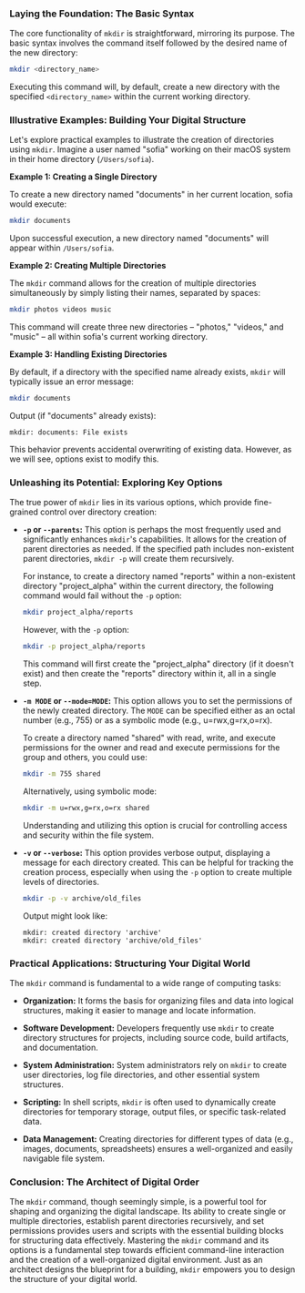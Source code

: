 ### Laying the Foundation: The Basic Syntax

The core functionality of `mkdir` is straightforward, mirroring its purpose. The basic syntax involves the command itself followed by the desired name of the new directory:

```bash
mkdir <directory_name>
```

Executing this command will, by default, create a new directory with the specified `<directory_name>` within the current working directory.

### Illustrative Examples: Building Your Digital Structure

Let's explore practical examples to illustrate the creation of directories using `mkdir`. Imagine a user named "sofia" working on their macOS system in their home directory (`/Users/sofia`).

**Example 1: Creating a Single Directory**

To create a new directory named "documents" in her current location, sofia would execute:

```bash
mkdir documents
```

Upon successful execution, a new directory named "documents" will appear within `/Users/sofia`.

**Example 2: Creating Multiple Directories**

The `mkdir` command allows for the creation of multiple directories simultaneously by simply listing their names, separated by spaces:

```bash
mkdir photos videos music
```

This command will create three new directories – "photos," "videos," and "music" – all within sofia's current working directory.

**Example 3: Handling Existing Directories**

By default, if a directory with the specified name already exists, `mkdir` will typically issue an error message:

```bash
mkdir documents
```

Output (if "documents" already exists):

```
mkdir: documents: File exists
```

This behavior prevents accidental overwriting of existing data. However, as we will see, options exist to modify this.

### Unleashing its Potential: Exploring Key Options

The true power of `mkdir` lies in its various options, which provide fine-grained control over directory creation:

- **`-p` or `--parents`:** This option is perhaps the most frequently used and significantly enhances `mkdir`'s capabilities. It allows for the creation of parent directories as needed. If the specified path includes non-existent parent directories, `mkdir -p` will create them recursively.

  For instance, to create a directory named "reports" within a non-existent directory "project_alpha" within the current directory, the following command would fail without the `-p` option:

  ```bash
  mkdir project_alpha/reports
  ```

  However, with the `-p` option:

  ```bash
  mkdir -p project_alpha/reports
  ```

  This command will first create the "project_alpha" directory (if it doesn't exist) and then create the "reports" directory within it, all in a single step.

- **`-m MODE` or `--mode=MODE`:** This option allows you to set the permissions of the newly created directory. The `MODE` can be specified either as an octal number (e.g., 755) or as a symbolic mode (e.g., u=rwx,g=rx,o=rx).

  To create a directory named "shared" with read, write, and execute permissions for the owner and read and execute permissions for the group and others, you could use:

  ```bash
  mkdir -m 755 shared
  ```

  Alternatively, using symbolic mode:

  ```bash
  mkdir -m u=rwx,g=rx,o=rx shared
  ```

  Understanding and utilizing this option is crucial for controlling access and security within the file system.

- **`-v` or `--verbose`:** This option provides verbose output, displaying a message for each directory created. This can be helpful for tracking the creation process, especially when using the `-p` option to create multiple levels of directories.

  ```bash
  mkdir -p -v archive/old_files
  ```

  Output might look like:

  ```
  mkdir: created directory 'archive'
  mkdir: created directory 'archive/old_files'
  ```

### Practical Applications: Structuring Your Digital World

The `mkdir` command is fundamental to a wide range of computing tasks:

- **Organization:** It forms the basis for organizing files and data into logical structures, making it easier to manage and locate information.

- **Software Development:** Developers frequently use `mkdir` to create directory structures for projects, including source code, build artifacts, and documentation.

- **System Administration:** System administrators rely on `mkdir` to create user directories, log file directories, and other essential system structures.

- **Scripting:** In shell scripts, `mkdir` is often used to dynamically create directories for temporary storage, output files, or specific task-related data.

- **Data Management:** Creating directories for different types of data (e.g., images, documents, spreadsheets) ensures a well-organized and easily navigable file system.

### Conclusion: The Architect of Digital Order

The `mkdir` command, though seemingly simple, is a powerful tool for shaping and organizing the digital landscape. Its ability to create single or multiple directories, establish parent directories recursively, and set permissions provides users and scripts with the essential building blocks for structuring data effectively. Mastering the `mkdir` command and its options is a fundamental step towards efficient command-line interaction and the creation of a well-organized digital environment. Just as an architect designs the blueprint for a building, `mkdir` empowers you to design the structure of your digital world.
